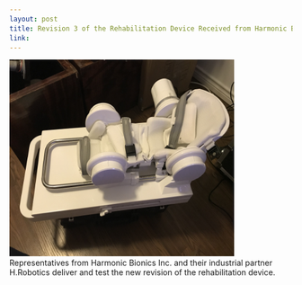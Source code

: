 ```yaml
---
layout: post
title: Revision 3 of the Rehabilitation Device Received from Harmonic Bionics Inc. and H.Robotics
link:
---
```

<img src="/photos/device_R3.jpg" width="400" height="350" >
Representatives from Harmonic Bionics Inc. and their industrial partner H.Robotics deliver and test the new revision of the rehabilitation device.
